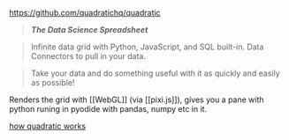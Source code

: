 https://github.com/quadratichq/quadratic

> **_The Data Science Spreadsheet_**

> Infinite data grid with Python, JavaScript, and SQL built-in. Data Connectors to pull in your data.

> Take your data and do something useful with it as quickly and easily as possible!

Renders the grid with [[WebGL]] (via [[pixi.js]]), gives you a pane with python runing in pyodide with pandas, numpy etc in it.

[how quadratic works](https://github.com/quadratichq/quadratic/blob/3c9d1b52a3ba20bd4d28209022a57c023a0064c7/docs/how_quadratic_works.md)